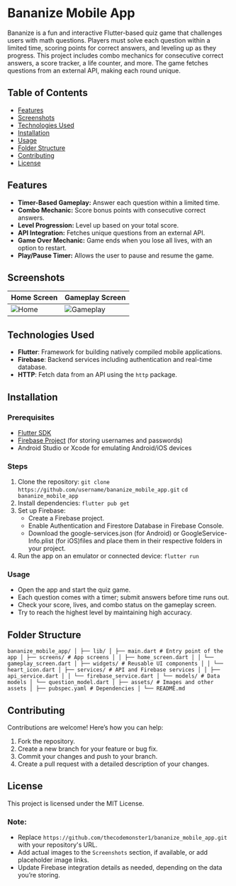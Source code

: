 # Bananize Mobile App

Bananize is a fun and interactive Flutter-based quiz game that challenges users with math questions. Players must solve each question within a limited time, scoring points for correct answers, and leveling up as they progress. This project includes combo mechanics for consecutive correct answers, a score tracker, a life counter, and more. The game fetches questions from an external API, making each round unique.

## Table of Contents

- [Features](#features)
- [Screenshots](#screenshots)
- [Technologies Used](#technologies-used)
- [Installation](#installation)
- [Usage](#usage)
- [Folder Structure](#folder-structure)
- [Contributing](#contributing)
- [License](#license)

## Features

- **Timer-Based Gameplay:** Answer each question within a limited time.
- **Combo Mechanic:** Score bonus points with consecutive correct answers.
- **Level Progression:** Level up based on your total score.
- **API Integration:** Fetches unique questions from an external API.
- **Game Over Mechanic:** Game ends when you lose all lives, with an option to restart.
- **Play/Pause Timer:** Allows the user to pause and resume the game.

## Screenshots

<!-- Add screenshots of the app here -->

| Home Screen              | Gameplay Screen                  |
| ------------------------ | -------------------------------- |
| ![Home](images/home.png) | ![Gameplay](images/gameplay.png) |

## Technologies Used

- **Flutter**: Framework for building natively compiled mobile applications.
- **Firebase**: Backend services including authentication and real-time database.
- **HTTP**: Fetch data from an API using the `http` package.

## Installation

### Prerequisites

- [Flutter SDK](https://flutter.dev/docs/get-started/install)
- [Firebase Project](https://firebase.google.com/) (for storing usernames and passwords)
- Android Studio or Xcode for emulating Android/iOS devices

### Steps

1. Clone the repository:
   `git clone https://github.com/username/bananize_mobile_app.git`
   `cd bananize_mobile_app`
2. Install dependencies:
   `flutter pub get`
3. Set up Firebase:
   - Create a Firebase project.
   - Enable Authentication and Firestore Database in Firebase Console.
   - Download the google-services.json (for Android) or GoogleService-Info.plist (for iOS)files and place them in their respective folders in your project.
4. Run the app on an emulator or connected device:
   `flutter run`

### Usage

- Open the app and start the quiz game.
- Each question comes with a timer; submit answers before time runs out.
- Check your score, lives, and combo status on the gameplay screen.
- Try to reach the highest level by maintaining high accuracy.

## Folder Structure

`bananize_mobile_app/
│
├── lib/
│ ├── main.dart # Entry point of the app
│ ├── screens/ # App screens
│ │ ├── home_screen.dart
│ │ └── gameplay_screen.dart
│ ├── widgets/ # Reusable UI components
│ │ └── heart_icon.dart
│ ├── services/ # API and Firebase services
│ │ ├── api_service.dart
│ │ └── firebase_service.dart
│ └── models/ # Data models
│ └── question_model.dart
│
├── assets/ # Images and other assets
│
├── pubspec.yaml # Dependencies
│
└── README.md`

## Contributing

Contributions are welcome! Here’s how you can help:

1. Fork the repository.
2. Create a new branch for your feature or bug fix.
3. Commit your changes and push to your branch.
4. Create a pull request with a detailed description of your changes.

## License

This project is licensed under the MIT License.

### Note:

- Replace `https://github.com/thecodemonster1/bananize_mobile_app.git` with your repository's URL.
- Add actual images to the `Screenshots` section, if available, or add placeholder image links.
- Update Firebase integration details as needed, depending on the data you’re storing.
